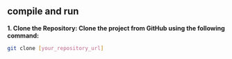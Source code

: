 ## compile and run
**1. Clone the Repository: Clone the project from GitHub using the following command:**
```bash
git clone [your_repository_url]
```
